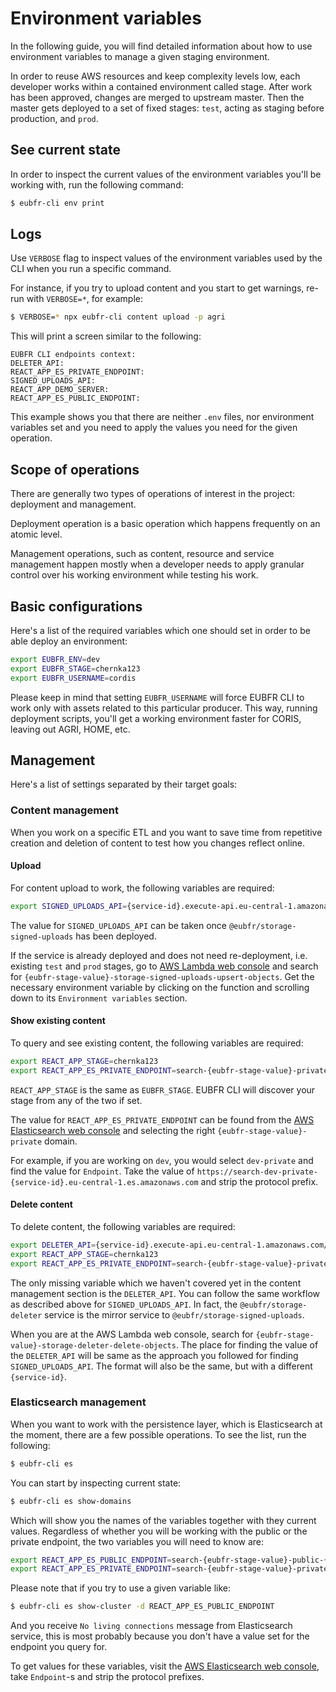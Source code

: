 # Environment variables

In the following guide, you will find detailed information about how to use environment variables to manage a given staging environment.

In order to reuse AWS resources and keep complexity levels low, each developer works within a contained environment called stage. After work has been approved, changes are merged to upstream master. Then the master gets deployed to a set of fixed stages: `test`, acting as staging before production, and `prod`.

## See current state

In order to inspect the current values of the environment variables you'll be working with, run the following command:

```sh
$ eubfr-cli env print
```

## Logs

Use `VERBOSE` flag to inspect values of the environment variables used by the CLI when you run a specific command.

For instance, if you try to upload content and you start to get warnings, re-run with `VERBOSE=*`, for example:

```sh
$ VERBOSE=* npx eubfr-cli content upload -p agri
```

This will print a screen similar to the following:

```
EUBFR CLI endpoints context:
DELETER_API:
REACT_APP_ES_PRIVATE_ENDPOINT:
SIGNED_UPLOADS_API:
REACT_APP_DEMO_SERVER:
REACT_APP_ES_PUBLIC_ENDPOINT:
```

This example shows you that there are neither `.env` files, nor environment variables set and you need to apply the values you need for the given operation.

## Scope of operations

There are generally two types of operations of interest in the project: deployment and management.

Deployment operation is a basic operation which happens frequently on an atomic level.

Management operations, such as content, resource and service management happen mostly when a developer needs to apply granular control over his working environment while testing his work.

## Basic configurations

Here's a list of the required variables which one should set in order to be able deploy an environment:

```sh
export EUBFR_ENV=dev
export EUBFR_STAGE=chernka123
export EUBFR_USERNAME=cordis
```

Please keep in mind that setting `EUBFR_USERNAME` will force EUBFR CLI to work only with assets related to this particular producer. This way, running deployment scripts, you'll get a working environment faster for CORIS, leaving out AGRI, HOME, etc.

## Management

Here's a list of settings separated by their target goals:

### Content management

When you work on a specific ETL and you want to save time from repetitive creation and deletion of content to test how you changes reflect online.

#### Upload

For content upload to work, the following variables are required:

```sh
export SIGNED_UPLOADS_API={service-id}.execute-api.eu-central-1.amazonaws.com/{eubfr-stage-value}
```

The value for `SIGNED_UPLOADS_API` can be taken once `@eubfr/storage-signed-uploads` has been deployed.

If the service is already deployed and does not need re-deployment, i.e. existing `test` and `prod` stages, go to [AWS Lambda web console](https://eu-central-1.console.aws.amazon.com/lambda/home?region=eu-central-1#/functions) and search for `{eubfr-stage-value}-storage-signed-uploads-upsert-objects`. Get the necessary environment variable by clicking on the function and scrolling down to its `Environment variables` section.

#### Show existing content

To query and see existing content, the following variables are required:

```sh
export REACT_APP_STAGE=chernka123
export REACT_APP_ES_PRIVATE_ENDPOINT=search-{eubfr-stage-value}-private-{service-id}.eu-central-1.es.amazonaws.com
```

`REACT_APP_STAGE` is the same as `EUBFR_STAGE`. EUBFR CLI will discover your stage from any of the two if set.

The value for `REACT_APP_ES_PRIVATE_ENDPOINT` can be found from the [AWS Elasticsearch web console](https://eu-central-1.console.aws.amazon.com/es/home?region=eu-central-1#) and selecting the right `{eubfr-stage-value}-private` domain.

For example, if you are working on `dev`, you would select `dev-private` and find the value for `Endpoint`. Take the value of `https://search-dev-private-{service-id}.eu-central-1.es.amazonaws.com` and strip the protocol prefix.

#### Delete content

To delete content, the following variables are required:

```sh
export DELETER_API={service-id}.execute-api.eu-central-1.amazonaws.com/{eubfr-stage-value}
export REACT_APP_STAGE=chernka123
export REACT_APP_ES_PRIVATE_ENDPOINT=search-{eubfr-stage-value}-private-{service-id}.eu-central-1.es.amazonaws.com
```

The only missing variable which we haven't covered yet in the content management section is the `DELETER_API`. You can follow the same workflow as described above for `SIGNED_UPLOADS_API`. In fact, the `@eubfr/storage-deleter` service is the mirror service to `@eubfr/storage-signed-uploads`.

When you are at the AWS Lambda web console, search for `{eubfr-stage-value}-storage-deleter-delete-objects`. The place for finding the value of the `DELETER_API` will be same as the approach you followed for finding `SIGNED_UPLOADS_API`. The format will also be the same, but with a different `{service-id}`.

### Elasticsearch management

When you want to work with the persistence layer, which is Elasticsearch at the moment, there are a few possible operations. To see the list, run the following:

```sh
$ eubfr-cli es
```

You can start by inspecting current state:

```sh
$ eubfr-cli es show-domains
```

Which will show you the names of the variables together with they current values. Regardless of whether you will be working with the public or the private endpoint, the two variables you will need to know are:

```sh
export REACT_APP_ES_PUBLIC_ENDPOINT=search-{eubfr-stage-value}-public-{service-id}.eu-central-1.es.amazonaws.com
export REACT_APP_ES_PRIVATE_ENDPOINT=search-{eubfr-stage-value}-private-{service-id}.eu-central-1.es.amazonaws.com
```

Please note that if you try to use a given variable like:

```sh
$ eubfr-cli es show-cluster -d REACT_APP_ES_PUBLIC_ENDPOINT
```

And you receive `No living connections` message from Elasticsearch service, this is most probably because you don't have a value set for the endpoint you query for.

To get values for these variables, visit the [AWS Elasticsearch web console](https://eu-central-1.console.aws.amazon.com/es/home?region=eu-central-1#), take `Endpoint`-s and strip the protocol prefixes.
